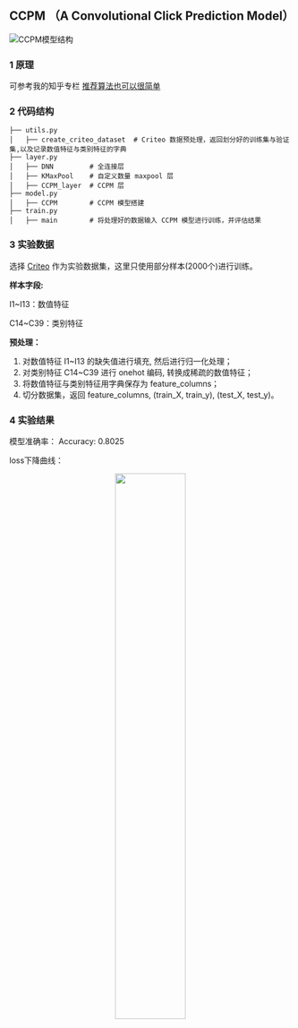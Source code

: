 ## CCPM （A Convolutional Click Prediction Model）

![CCPM模型结构](https://cdn.jsdelivr.net/gh/jc-LeeHub/Recommend-System-tf2.0@master/image/CCPM.png)

### 1 原理

可参考我的知乎专栏 [推荐算法也可以很简单](https://www.zhihu.com/column/c_1330637706267734016)

### 2 代码结构

```shell
├── utils.py   
│   ├── create_criteo_dataset  # Criteo 数据预处理，返回划分好的训练集与验证集,以及记录数值特征与类别特征的字典
├── layer.py  
│   ├── DNN         # 全连接层
│   ├── KMaxPool    # 自定义数量 maxpool 层
│   ├── CCPM_layer  # CCPM 层
├── model.py  
│   ├── CCPM        # CCPM 模型搭建
├── train.py 
│   ├── main        # 将处理好的数据输入 CCPM 模型进行训练，并评估结果
```

### 3 实验数据

选择 [Criteo](https://github.com/jc-LeeHub/Recommend-System-TF2.0/blob/master/Data/train.txt) 作为实验数据集，这里只使用部分样本(2000个)进行训练。

**样本字段:**

I1~I13：数值特征

C14~C39：类别特征

**预处理：**
1. 对数值特征 I1~I13 的缺失值进行填充, 然后进行归一化处理；
2. 对类别特征 C14~C39 进行 onehot 编码, 转换成稀疏的数值特征；
3. 将数值特征与类别特征用字典保存为 feature_columns；
3. 切分数据集，返回 feature_columns, (train_X, train_y), (test_X, test_y)。

### 4 实验结果

模型准确率： Accuracy: 0.8025

loss下降曲线：

<div align=center><img src="https://cdn.jsdelivr.net/gh/jc-LeeHub/Recommend-System-tf2.0@master/image/CCPM_loss.png" width="50%;" style="float:center"/></div>
